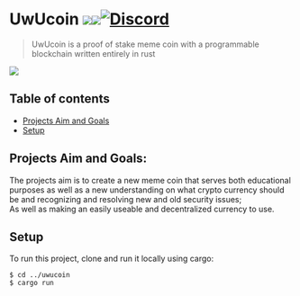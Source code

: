 # UwUcoin <a href="https://github.com/legitnull/uwucoin"><img src="https://img.shields.io/tokei/lines/github/legitnull/uwucoin?color=green" /><img src="https://badgen.net/github/contributors/legitnull/uwucoin?color=green" />[![Discord](https://discordapp.com/api/guilds/818293256559001642/widget.png)](https://discord.gg/9XgqAW3Xfq)
 > UwUcoin is a proof of stake meme coin with a programmable blockchain written entirely in rust  

<img src="https://cdn.discordapp.com/attachments/818600140621217842/818642602504880168/UwU_Coin_Words.png" />


## Table of contents
* [Projects Aim and Goals](#projects-aim-and-goals)
* [Setup](#setup)

## Projects Aim and Goals:
 The projects aim is to create a new meme coin that serves both educational purposes as well 
 as a new understanding on what crypto currency should be and recognizing and resolving new and old
 security issues;   
 As well as making an easily useable and decentralized currency to use.
	
## Setup
To run this project,  clone and run it locally using cargo:

```
$ cd ../uwucoin
$ cargo run
```


